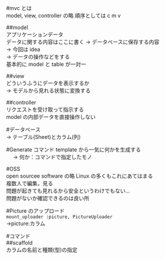 #mvc とは  
model, view, controller の略
順序としては c m v

##model  
アプリケーションデータ  
データに関する内容はここに書く
→ データベースに保存する内容  
 → 今回は idea  
 → データの操作などをする  
基本的に model と table が一対一

##view  
どういうふうにデータを表示するか  
 → モデルから見れる状態に変換する

##controller  
リクエストを受け取って指示する  
model の内部データを直接操作しない

#データベース  
→ テーブル(Sheet)とカラム(列)

#Generate コマンド
template から一気に何かを生成する  
　 → 何か：コマンドで指定したモノ

#OSS  
open sourcee software の略
Linux の多くもこれにあてはまる  
複数人で編集，見る  
問題が起きても見れるから安全というわけでもない...  
問題がないか確認できるのは良い所

#Picture のアップロード  
`mount_uploader :picture, PictureUploader`  
→picture:カラム

#コマンド  
##scaffold  
カラムの名前と種類(型)の指定
